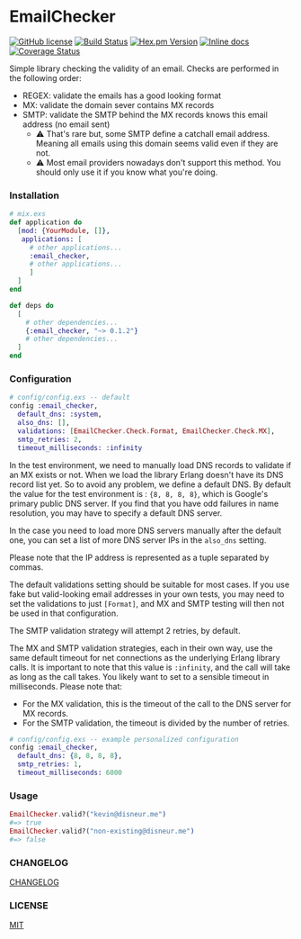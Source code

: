# EmailChecker

[![GitHub license](https://img.shields.io/badge/license-MIT-blue.svg)](https://raw.githubusercontent.com/jshmrtn/crontab/master/LICENSE)
[![Build Status](https://travis-ci.org/jshmrtn/email_checker.svg?branch=master)](https://travis-ci.org/jshmrtn/email_checker)
[![Hex.pm Version](https://img.shields.io/hexpm/v/email_checker.svg?style=flat)](https://hex.pm/packages/email_checker)
[![Inline docs](https://inch-ci.org/github/jshmrtn/email_checker.svg)](https://inch-ci.org/github/jshmrtn/email_checker)
[![Coverage Status](https://coveralls.io/repos/github/jshmrtn/email_checker/badge.svg?branch=master)](https://coveralls.io/github/jshmrtn/email_checker?branch=master)

Simple library checking the validity of an email. Checks are performed in the
following order:

* REGEX: validate the emails has a good looking format
* MX: validate the domain sever contains MX records
* SMTP: validate the SMTP behind the MX records knows this email address (no
email sent)
   * :warning: That's rare but, some SMTP define a catchall email address. Meaning
all emails using this domain seems valid even if they are not.
   * :warning: Most email providers nowadays don't support this method. You should only use it if you know what you're doing.

### Installation

```elixir
# mix.exs
def application do
  [mod: {YourModule, []},
   applications: [
     # other applications...
     :email_checker,
     # other applications...
     ]
  ]
end

def deps do
  [
    # other dependencies...
    {:email_checker, "~> 0.1.2"}
    # other dependencies...
  ]
end
```

### Configuration

```elixir
# config/config.exs -- default
config :email_checker,
  default_dns: :system,
  also_dns: [],
  validations: [EmailChecker.Check.Format, EmailChecker.Check.MX],
  smtp_retries: 2,
  timeout_milliseconds: :infinity
```

In the test environment, we need to manually load DNS records to validate if an
MX exists or not. When we load the library Erlang doesn't have its DNS record
list yet. So to avoid any problem, we define a default DNS. By default the value
for the test environment is : `{8, 8, 8, 8}`, which is Google's primary public
DNS server. If you find that you have odd failures in name resolution, you may
have to specify a default DNS server.

In the case you need to load more DNS servers manually after the default one, you
can set a list of more DNS server IPs in the `also_dns` setting.

Please note that the IP address is represented as a tuple separated by commas.

The default validations setting should be suitable for most cases. If you use
fake but valid-looking email addresses in your own tests, you may need to set
the validations to just `[Format]`, and MX and SMTP testing will then not be
used in that configuration.

The SMTP validation strategy will attempt 2 retries, by default.

The MX and SMTP validation strategies, each in their own way, use the same
default timeout for net connections as the underlying Erlang library calls. It
is important to note that this value is `:infinity`, and the call will take as
long as the call takes. You likely want to set to a sensible timeout in
milliseconds. Please note that:

 * For the MX validation, this is the timeout of the call to the DNS server for
   MX records.
 * For the SMTP validation, the timeout is divided by the number of retries.

```elixir
# config/config.exs -- example personalized configuration
config :email_checker,
  default_dns: {8, 8, 8, 8},
  smtp_retries: 1,
  timeout_milliseconds: 6000
```

### Usage

```elixir
EmailChecker.valid?("kevin@disneur.me")
#=> true
EmailChecker.valid?("non-existing@disneur.me")
#=> false
```

### CHANGELOG

[CHANGELOG](https://github.com/jshmrtn/email_checker/blob/master/CHANGELOG.md)

### LICENSE

[MIT](https://github.com/jshmrtn/email_checker/blob/master/LICENSE)
